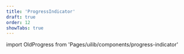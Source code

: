 ```yaml
---
title: 'ProgressIndicator'
draft: true
order: 12
showTabs: true
---
```


import OldProgress from 'Pages/uilib/components/progress-indicator'

<OldProgress />

